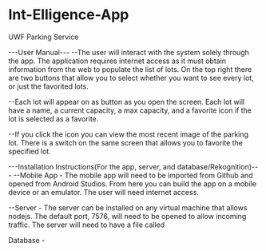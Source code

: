 # Int-Elligence-App
UWF Parking Service

---User Manual---
--The user will interact with the system solely through the app. The application requires internet access as it must
obtain information from the web to populate the list of lots. On the top right there are two buttons that allow you to select whether
you want to see every lot, or just the favorited lots.

--Each lot will appear on as button as you open the screen. Each lot will have a name, a current capacity, a max capacity, and a favorite icon
if the lot is selected as a favorite.

--If you click the icon you can view the most recent image of the parking lot. There is a switch on the same screen that allows you to
favorite the specified lot.



---Installation Instructions(For the app, server, and database/Rekognition)---
--Mobile App - The mobile app will need to be imported from Github and opened from Android Studios. From here you can build the app
on a mobile device or an emulator. The user will need internet access.

--Server - The server can be installed on any virtual machine that allows nodejs. The default port, 7576, will need to be opened to allow
incoming traffic. The server will need to have a file called 

Database - 
